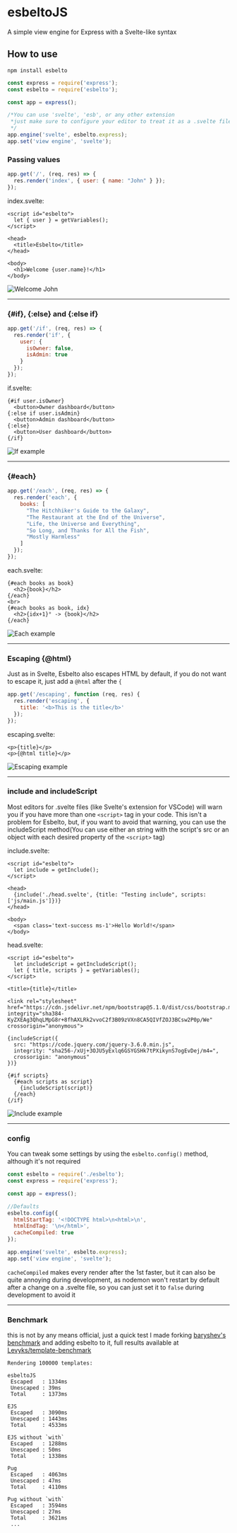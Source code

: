 # esbeltoJS

A simple view engine for Express with a Svelte-like syntax

## How to use
```
npm install esbelto
```
```js
const express = require('express');
const esbelto = require('esbelto');

const app = express();

/*You can use 'svelte', 'esb', or any other extension
 *just make sure to configure your editor to treat it as a .svelte file
 */
app.engine('svelte', esbelto.express);
app.set('view engine', 'svelte');
```

### Passing values
```js
app.get('/', (req, res) => {
  res.render('index', { user: { name: "John" } });
});
```
index.svelte:
```svelte
<script id="esbelto">
  let { user } = getVariables();
</script>

<head>
  <title>Esbelto</title>
</head>

<body>
  <h1>Welcome {user.name}!</h1>
</body>
```
![Welcome John](https://i.imgur.com/vVogPzE.png)

---

### {#if}, {:else} and {:else if}
```js
app.get('/if', (req, res) => {
  res.render('if', { 
    user: {
      isOwner: false,
      isAdmin: true
    }
  });
});
```
if.svelte: 
```svelte
{#if user.isOwner}
  <button>Owner dashboard</button>
{:else if user.isAdmin}
  <button>Admin dashboard</button>
{:else}
  <button>User dashboard</button>
{/if}
```
![If example](https://i.imgur.com/TImXMt4.png)

---

### {#each}
```js
app.get('/each', (req, res) => {
  res.render('each', {
    books: [
      "The Hitchhiker's Guide to the Galaxy",
      "The Restaurant at the End of the Universe",
      "Life, the Universe and Everything",
      "So Long, and Thanks for All the Fish",
      "Mostly Harmless"
    ]
  });
});
```
each.svelte:
```svelte
{#each books as book}
  <h2>{book}</h2>
{/each}
<br>
{#each books as book, idx}
  <h2>{idx+1}° -> {book}</h2>
{/each}
```
![Each example](https://i.imgur.com/R5K65Nq.png)

---

### Escaping {@html}
Just as in Svelte, Esbelto also escapes HTML by default, if you do not want to escape it, just add a `@html` after the `{`
```js
app.get('/escaping', function (req, res) {
  res.render('escaping', {
    title: '<b>This is the title</b>'
  });
});
```
escaping.svelte:
```svelte
<p>{title}</p>
<p>{@html title}</p>
```
![Escaping example](https://i.imgur.com/LXDch0V.png)

---
### include and includeScript

Most editors for .svelte files (like Svelte's extension for VSCode) will warn you if you have more than one `<script>` tag in your code.
This isn't a problem for Esbelto, but, if you want to avoid that warning, you can use the includeScript method(You can use either an string with the script's src or an object with each desired property of the `<script>` tag)

include.svelte:
```svelte
<script id="esbelto">
  let include = getInclude();
</script>

<head>
  {include('./head.svelte', {title: "Testing include", scripts: ['js/main.js']})}
</head>

<body>
  <span class='text-success ms-1'>Hello World!</span>
</body>  
```
head.svelte:
```svelte
<script id="esbelto">
  let includeScript = getIncludeScript();
  let { title, scripts } = getVariables();
</script>

<title>{title}</title>

<link rel="stylesheet" href="https://cdn.jsdelivr.net/npm/bootstrap@5.1.0/dist/css/bootstrap.min.css" integrity="sha384-KyZXEAg3QhqLMpG8r+8fhAXLRk2vvoC2f3B09zVXn8CA5QIVfZOJ3BCsw2P0p/We" crossorigin="anonymous">

{includeScript({
  src: "https://code.jquery.com/jquery-3.6.0.min.js",
  integrity: "sha256-/xUj+3OJU5yExlq6GSYGSHk7tPXikynS7ogEvDej/m4=",
  crossorigin: "anonymous"
})}

{#if scripts}
  {#each scripts as script}
    {includeScript(script)}
  {/each}
{/if}
```
![Include example](https://user-images.githubusercontent.com/16294244/130052111-6a13be9d-cfe3-4156-a8ca-a10c76336164.png)

---
### config
You can tweak some settings by using the `esbelto.config()` method, although it's not required
```js
const esbelto = require('./esbelto');
const express = require('express');

const app = express();

//Defaults
esbelto.config({
  htmlStartTag: '<!DOCTYPE html>\n<html>\n',
  htmlEndTag: '\n</html>',
  cacheCompiled: true
});

app.engine('svelte', esbelto.express);
app.set('view engine', 'svelte');
```
`cacheCompiled` makes every render after the 1st faster, but it can also be quite annoying during development, as nodemon won't restart by default after a change on a .svelte file, so you can just set it to `false` during development to avoid it

---
### Benchmark

this is not by any means official, just a quick test I made forking [baryshev's benchmark](https://github.com/baryshev/template-benchmark) and adding esbelto to it, full results available at [Levyks/template-benchmark](https://github.com/Levyks/template-benchmark)
```
Rendering 100000 templates:

esbeltoJS
 Escaped   : 1334ms
 Unescaped : 39ms
 Total     : 1373ms

EJS
 Escaped   : 3090ms
 Unescaped : 1443ms
 Total     : 4533ms

EJS without `with`
 Escaped   : 1288ms
 Unescaped : 50ms
 Total     : 1338ms

Pug
 Escaped   : 4063ms
 Unescaped : 47ms
 Total     : 4110ms

Pug without `with`
 Escaped   : 3594ms
 Unescaped : 27ms
 Total     : 3621ms
 ...
```

